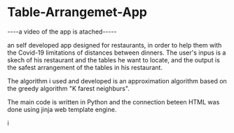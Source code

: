 # Table-Arrangemet-App

----a video of the app is atached-----

an  self developed app designed for restaurants, in order to help them with the Covid-19 limitations of distances between dinners. The user's inpus is a skech of 
his restaurant and the tables he want to locate, and the output is the safest arrangement of the tables in his restaurant.

The algorithm i used and developed is an approximation algorithm based on the greedy algorithm   "K farest neighburs".

The main code is written in Python and the connection beteen HTML was done using jinja web template engine.

i
